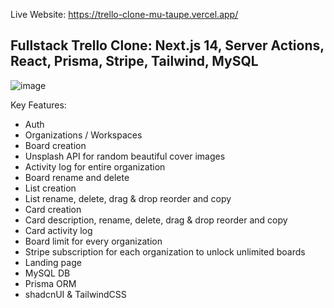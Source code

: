 Live Website: https://trello-clone-mu-taupe.vercel.app/

## Fullstack Trello Clone: Next.js 14, Server Actions, React, Prisma, Stripe, Tailwind, MySQL

![image](https://github.com/chiahuiyun/trello-clone/assets/80665061/7a1b6159-0eeb-40c4-9cb7-7945c184658a)


Key Features:
- Auth 
- Organizations / Workspaces
- Board creation
- Unsplash API for random beautiful cover images
- Activity log for entire organization
- Board rename and delete
- List creation
- List rename, delete, drag & drop reorder and copy
- Card creation
- Card description, rename, delete, drag & drop reorder and copy
- Card activity log
- Board limit for every organization
- Stripe subscription for each organization to unlock unlimited boards
- Landing page
- MySQL DB
- Prisma ORM
- shadcnUI & TailwindCSS

<!-- Tutorial from Code With Antonio -->
